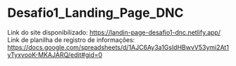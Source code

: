 # Desafio1_Landing_Page_DNC

Link do site disponibilizado: https://landin-page-desafio1-dnc.netlify.app/
Link de planilha de registro de informações: https://docs.google.com/spreadsheets/d/1AJC6Ay3a1GsldHBwvV53ymi2At1yTyxyooK-MKAJARQ/edit#gid=0
